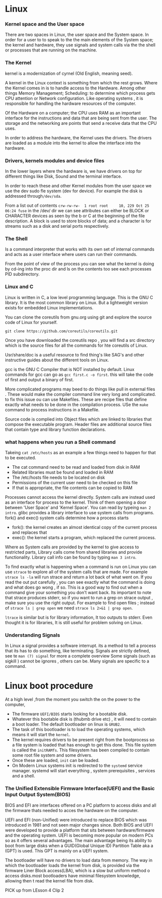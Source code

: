 # Linux

### Kernel space and the User space
There are two spaces in Linux, the user space and the System space. In order for a user to to speak to the the main elements of the System space; the kernel and hardware, they use signals and system calls via the the shell or processes that are running on the machine. 

### The Kernel

kernel is a modernization of cyrnel (Old English, meaning seed).

A kernel in the Linux context is something from which the rest grows.
Where the Kernel comes in is to handle access to the Hardware. Among other things Memory Management; Scheduling: to determine which process gets CPU attention or Network configuration. Like operating systems , it is responsible for handling the hardware resources of the computer.

Of the Hardware on a computer; the CPU uses RAM as an important interface for the instructions and data that are being sent from the user. The storage and the networking are points that send a receive data that the CPU uses. 

In order to address the hardware, the Kernel uses the drivers. The drivers are loaded  as a module into the kernel to allow the interface into the hardware. 

### Drivers, kernels modules and device files

In the lower layers where the hardware is, we have drivers on top for different things like Disk, Sound and the terminal interface.

In order to reach these and other Kernel modules from the user space we use the dev sudo fle system (dev for device). For example the disk is addressed through```/dev/sda```.

From a list out of contents 
```crw-rw-rw-  1 root root     10, 229 Oct 25 06:24 fuse```
in the /dev/ dir we can see attributes can either be BLOCK or CHARACTER devices as seen by the b or C at the beginning of the file description. A block is used to store blocks of data; and a character is for streams such as a disk and serial ports respectively.  

### The Shell

Is a command interpreter that works with its own set of internal commands and acts as a user interface where users can run their commands. 

From the point of view of the process you can see what the kernel is doing by cd-ing into the proc dir and ls on the contents too see each processes PID subdirectory. 

### Linux and C

Linux is written in C, a low level programming language.
This is the GNU C library. It is the most common library on Linux. But a lightweight version exists for embedded Linux implementations.

You can clone the coreutils from gnu.org using git and explore the source code of Linux for yourself.
```
git clone https://github.com/coreutils/coreutils.git
```
Once you have downloaded the coreutils repo , you will find a src directory which is the source files for all the commands for hte coreutils of Linux. 

Usr/share/doc is a useful resource to find thing's like SAG's and other instructive guides about the different tools on Linux.

gcc is the GNU C Compiler that is NOT installed by default. Linux commands for gcc can go as ```gcc first.c -o first```. this will take the code of first and output a binary of first. 

More complicated programs  may beed to do things like pull in external files . These would make the compiler command line very long and complicated. to fix this issue ou can use Makefiles. These are recipe files that define exactly what needs to be done in the compilation process. USe the ```make``` command to process instructions in a Makefile.

Source code is complied into Object files which are linked to libraries that compose the executable program. Header files are additional source files that contain type and library function declarations.

### what happens when you run a Shell command
Takeing ```cat /etc/hosts``` as an example a few things need to happen for that to be executed. 
- The cat command need to be read and loaded from disk in RAM
- Related libraries must be found and loaded in RAM
- The /etc/hosts file needs to be located on disk
- Permissions of the current user need to be checked on this file
- If that is appropriate, the file contents can be copied to RAM

Processes cannot access the kernel directly. System calls are instead used as an interface for process to the kernel. Think of them opening a door between 'User Space' and 'Kernel Space'. You can read by typeing ```man 2 intro```. glibc provides a library interface to use system calls from programs. fork() and exec() system calls determine how a process starts
- fork(): the kernel creates an almost identical copy of the current process and replaces that
- exec(): the kernel starts a program, which replaced the current process.

Where as System calls are provided by the kernel to give access to restricted parts, Library calls come from shared libraries and provide functionality. Library call info can be found by typing ```man 3 intro```.  

To find exactly what is happening when a command is run on Linux you can use ```strace``` to explore all of the system calls that are made. For example ```strace ls -la``` will run strace and return a lot back of what went on.  If you read the out put carefully , you can see exactly what the command is doing and what does go wong , if so. This is a good way to find out when a command give your something you don't want back. 
Its important to note that strace produces stderr, so if you want to run a grep on strace output , make sure you use the right output. For example to find open files ; instead of  ```strace ls | grep open``` we need ```strace ls 2>&1 | grep open```.

```ltrace``` is similar but is for library information, It too outputs to stderr. Even thought it is for libraries, It is still useful for problem solving on Linux. 

### Understanding Signals

In Linux a signal provides a software interrupt. its a method to tell a process that its has to do something, like terminating. Signals are strictly defined, see te ```man (7) signal``` for more a complete overview
Some signals (such as sigkill ) cannot be ignores , others can be. Many signals are specific to a command.

# Linux boot procedure
At a high level ,from the moment you switch the on the power to the computer, 
- The firmware ```UEFI/BIOS``` starts looking for a bootable disk. 
- Whatever this bootable disk is (thubmb drive etc) , it will need to contain a boot loader. The default bootloader on linux is ```GRUB2```. 
- The task of this bootloader is to load the operating systems, which means it will start the ```kernel```. 
- The kernel requires drivers to be present right from the bootprocess so a file system is loaded that has enough to get this done. This file system is called the ```initRAMfs```. This filesystem has been compiled to contain some root file system and some drivers. 
- Once these are loaded, ```init``` can be loaded. 
- On Modern Linux systems init is redirected to the ```systemd``` service manager. systemd will start everything , system prerequisites , services and a shell. 

### The Unified Extensible Firmware Interface(UEFI) and the Basic Input Output System(BIOS)

BIOS and EFI are interfaces offered on a PC platform to access disks and all the firmware thats needed to acces the hardware on the computer. 

UEFI and EFI (non-Unified) were introduced to replace BIOS which was introduced in 1981 and not seen major changes since. Both BIOS and UEFI were developed to provide a platform that sits between hardware/firmware and the operating system. UEFI is becoming more popular on modern PCs so as it offers several advantages. The main advantage being its ability to boot from large disks when a GUID(Global Unique ID) Partition Table aka a (GPT) is used. This GPT is mainly on a UEFI system. 

The bootloader will have no drivers to load data from memory. The way in which the bootloader loads the kernel from disk, is provided via the firmware Liner Block access(LBA), which is a slow but uniform method o access disks.most bootloaders have minimal filesystem knowledge, allowing then t read the kernel file from disk.  

PICK up from LEsson 4 Clip 2